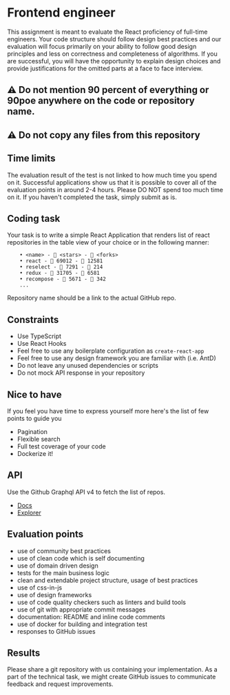 # Frontend engineer

This assignment is meant to evaluate the React proficiency of full-time engineers. Your code structure should follow design best practices and our evaluation will focus primarily on your ability to follow good design principles and less on correctness and completeness of algorithms. If you are successful, you will have the opportunity to explain design choices and provide justifications for the omitted parts at a face to face interview.

## ⚠️ Do not mention 90 percent of everything or 90poe anywhere on the code or repository name.
## ⚠️ Do not copy any files from this repository

## Time limits

The evaluation result of the test is not linked to how much time you spend on it.
Successful applications show us that it is possible to cover all of the evaluation points in around 2-4 hours.
Please DO NOT spend too much time on it. If you haven't completed the task, simply submit as is.

## Coding task

Your task is to write a simple React Application that renders list of react repositories in the table view of your choice or in the following manner:

        • <name> - 🌟 <stars> - 🍴 <forks>
        • react - 🌟 69012 - 🍴 12581
        • reselect - 🌟 7291 - 🍴 214
        • redux - 🌟 31705 - 🍴 6581
        • recompose - 🌟 5671 - 🍴 342
        ...

Repository name should be a link to the actual GitHub repo.

## Constraints

- Use TypeScript
- Use React Hooks
- Feel free to use any boilerplate configuration as `create-react-app`
- Feel free to use any design framework you are familiar with (i.e. AntD)
- Do not leave any unused dependencies or scripts
- Do not mock API response in your repository

## Nice to have

If you feel you have time to express yourself more here's the list of few points to guide you

- Pagination
- Flexible search
- Full test coverage of your code
- Dockerize it!

## API

Use the Github Graphql API v4 to fetch the list of repos.

- [Docs](https://developer.github.com/v4/)
- [Explorer](https://developer.github.com/v4/explorer/)

## Evaluation points

- use of community best practices
- use of clean code which is self documenting
- use of domain driven design
- tests for the main business logic
- clean and extendable project structure, usage of best practices
- use of css-in-js
- use of design frameworks
- use of code quality checkers such as linters and build tools
- use of git with appropriate commit messages
- documentation: README and inline code comments
- use of docker for building and integration test
- responses to GitHub issues

## Results

Please share a git repository with us containing your implementation. 
As a part of the technical task, we might create GitHub issues to communicate feedback and request improvements.
